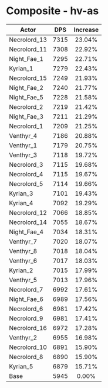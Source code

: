 # Composite - hv-as
| Actor | DPS | Increase |
|---|:---:|:---:|
|Necrolord_13|7315|23.04%|
|Necrolord_11|7308|22.92%|
|Night_Fae_1|7295|22.71%|
|Kyrian_1|7279|22.43%|
|Necrolord_15|7249|21.93%|
|Night_Fae_2|7240|21.77%|
|Night_Fae_5|7228|21.58%|
|Necrolord_2|7219|21.42%|
|Night_Fae_3|7211|21.29%|
|Necrolord_1|7209|21.25%|
|Venthyr_4|7186|20.88%|
|Venthyr_1|7179|20.75%|
|Venthyr_3|7118|19.72%|
|Necrolord_3|7115|19.68%|
|Necrolord_4|7115|19.67%|
|Necrolord_5|7114|19.66%|
|Kyrian_3|7101|19.43%|
|Kyrian_4|7092|19.29%|
|Necrolord_12|7066|18.85%|
|Necrolord_14|7055|18.67%|
|Night_Fae_4|7034|18.31%|
|Venthyr_7|7020|18.07%|
|Venthyr_8|7018|18.04%|
|Venthyr_6|7017|18.03%|
|Kyrian_2|7015|17.99%|
|Venthyr_5|7013|17.96%|
|Necrolord_7|6992|17.61%|
|Night_Fae_6|6989|17.56%|
|Necrolord_6|6981|17.42%|
|Necrolord_9|6981|17.41%|
|Necrolord_16|6972|17.28%|
|Venthyr_2|6955|16.98%|
|Necrolord_10|6891|15.90%|
|Necrolord_8|6890|15.90%|
|Kyrian_5|6879|15.71%|
|Base|5945|0.00%|
